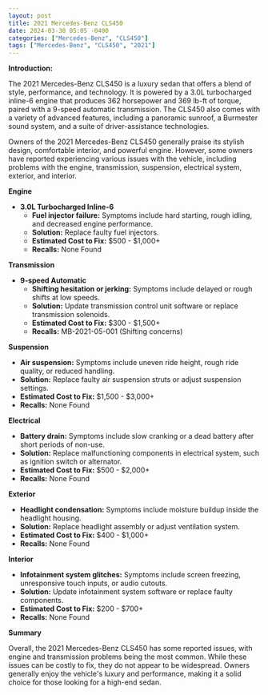 ```yaml
---
layout: post
title: 2021 Mercedes-Benz CLS450
date: 2024-03-30 05:05 -0400
categories: ["Mercedes-Benz", "CLS450"]
tags: ["Mercedes-Benz", "CLS450", "2021"]
---
```

**Introduction:**

The 2021 Mercedes-Benz CLS450 is a luxury sedan that offers a blend of style, performance, and technology. It is powered by a 3.0L turbocharged inline-6 engine that produces 362 horsepower and 369 lb-ft of torque, paired with a 9-speed automatic transmission. The CLS450 also comes with a variety of advanced features, including a panoramic sunroof, a Burmester sound system, and a suite of driver-assistance technologies.

Owners of the 2021 Mercedes-Benz CLS450 generally praise its stylish design, comfortable interior, and powerful engine. However, some owners have reported experiencing various issues with the vehicle, including problems with the engine, transmission, suspension, electrical system, exterior, and interior.

**Engine**

* **3.0L Turbocharged Inline-6**
    * **Fuel injector failure:** Symptoms include hard starting, rough idling, and decreased engine performance.
    * **Solution:** Replace faulty fuel injectors.
    * **Estimated Cost to Fix:** $500 - $1,000+
    * **Recalls:** None Found

**Transmission**

* **9-speed Automatic**
    * **Shifting hesitation or jerking:** Symptoms include delayed or rough shifts at low speeds.
    * **Solution:** Update transmission control unit software or replace transmission solenoids.
    * **Estimated Cost to Fix:** $300 - $1,500+
    * **Recalls:** MB-2021-05-001 (Shifting concerns)

**Suspension**

* **Air suspension:** Symptoms include uneven ride height, rough ride quality, or reduced handling.
* **Solution:** Replace faulty air suspension struts or adjust suspension settings.
* **Estimated Cost to Fix:** $1,500 - $3,000+
* **Recalls:** None Found


**Electrical**

* **Battery drain:** Symptoms include slow cranking or a dead battery after short periods of non-use.
* **Solution:** Replace malfunctioning components in electrical system, such as ignition switch or alternator.
* **Estimated Cost to Fix:** $500 - $2,000+
* **Recalls:** None Found

**Exterior**

* **Headlight condensation:** Symptoms include moisture buildup inside the headlight housing.
* **Solution:** Replace headlight assembly or adjust ventilation system.
* **Estimated Cost to Fix:** $400 - $1,000+
* **Recalls:** None Found

**Interior**

* **Infotainment system glitches:** Symptoms include screen freezing, unresponsive touch inputs, or audio cutouts.
* **Solution:** Update infotainment system software or replace faulty components.
* **Estimated Cost to Fix:** $200 - $700+
* **Recalls:** None Found

**Summary**

Overall, the 2021 Mercedes-Benz CLS450 has some reported issues, with engine and transmission problems being the most common. While these issues can be costly to fix, they do not appear to be widespread. Owners generally enjoy the vehicle's luxury and performance, making it a solid choice for those looking for a high-end sedan.
